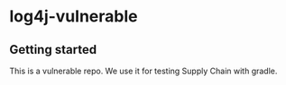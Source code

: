 # log4j-vulnerable

## Getting started

This is a vulnerable repo. We use it for testing Supply Chain with gradle.
